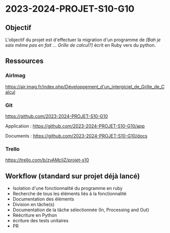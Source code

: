 # 2023-2024-PROJET-S10-G10

## Objectif

L'objectif du projet est d'effectuer la migration d'un programme de *[Bah je sais même pas en fait ... Grille de calcul?]* écrit en Ruby vers du python.

## Ressources

### AirImag 
https://air.imag.fr/index.php/Développement_d'un_intergiciel_de_Grille_de_Calcul

### Git

https://github.com/2023-2024-PROJET-S10-G10

Application : https://github.com/2023-2024-PROJET-S10-G10/app

Documents : https://github.com/2023-2024-PROJET-S10-G10/docs

### Trello

https://trello.com/b/zyAMcljZ/projet-s10


## Workflow (standard sur projet déjà lancé)

- Isolation d'une fonctionnalité du programme en ruby
- Recherche de tous les éléments liés à la fonctionnalité
- Documentation des éléments
- Division en tâche(s)
- Documentation de la tâche sélectionnée (In, Processing and Out)
- Réécriture en Python
- écriture des tests unitaires
- PR